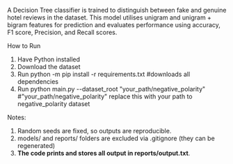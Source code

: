 A Decision Tree classifier is trained to distinguish between fake and genuine hotel reviews in the dataset. This model utilises unigram and unigram + bigram features for prediction and evaluates performance using accuracy, F1 score, Precision, and Recall scores.

How to Run
1. Have Python installed
2. Download the dataset 
3. Run 
   python -m pip install -r requirements.txt           #downloads all dependencies
5. Run
   python main.py --dataset_root "your_path/negative_polarity"    #"your_path/negative_polarity" replace this with your path to negative_polarity dataset


Notes:
1. Random seeds are fixed, so outputs are reproducible.
2. models/ and reports/ folders are excluded via .gitignore (they can be regenerated)
3. **The code prints and stores all output in reports/output.txt**.







